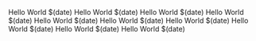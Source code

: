 Hello World $(date)
Hello World $(date)
Hello World $(date)
Hello World $(date)
Hello World $(date)
Hello World $(date)
Hello World $(date)
Hello World $(date)
Hello World $(date)
Hello World $(date)
